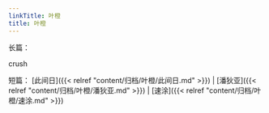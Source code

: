 ```yaml
---
linkTitle: 叶橙
title: 叶橙
---
```


长篇：

crush

短篇：
[此间日]({{< relref "content/归档/叶橙/此间日.md" >}}) | [潘狄亚]({{< relref "content/归档/叶橙/潘狄亚.md" >}}) | [速涂]({{< relref "content/归档/叶橙/速涂.md" >}})

